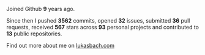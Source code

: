 Joined Github **9** years ago.

Since then I pushed **3562** commits, opened **32** issues, submitted **36** pull requests, received **567** stars across **93** personal projects and contributed to **13** public repositories.

Find out more about me on [lukasbach.com](https://lukasbach.com)
